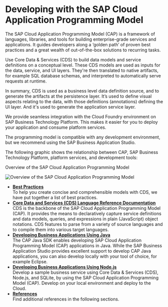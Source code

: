 <!-- loio00823f91779d4d42aa29a498e0535cdf -->

# Developing with the SAP Cloud Application Programming Model

The SAP Cloud Application Programming Model \(CAP\) is a framework of languages, libraries, and tools for building enterprise-grade services and applications. It guides developers along a ‘golden path’ of proven best practices and a great wealth of out-of-the-box solutions to recurring tasks.

Use Core Data & Services \(CDS\) to build data models and service definitions on a conceptual level. These CDS models are used as inputs for the data, service, and UI layers. They're then translated to native artifacts, for example SQL database schemas, and interpreted to automatically serve requests at runtime.

In summary, CDS is used as a business level data definition source, and to generate the artifacts at the persistence layer. It’s used to define visual aspects relating to the data, with those definitions \(annotations\) defining the UI layer. And it's used to generate the application service layer.

We provide seamless integration with the Cloud Foundry environment on SAP Business Technology Platform. This makes it easier for you to deploy your application and consume platform services.

The programming model is compatible with any development environment, but we recommend using the SAP Business Application Studio.

The following graphic shows the relationship between CAP, SAP Business Technology Platform, platform services, and development tools:

   
  
<a name="loio00823f91779d4d42aa29a498e0535cdf__fig_ans_sfs_g2b"/>Overview of the SAP Cloud Application Programming Model

 ![](images/Overview_Graphic_CAP_c76db81.png "Overview of the SAP Cloud Application Programming
                                    Model") 

-   **[Best Practices](Best_Practices_e4a7559.md "To help you create concise and comprehensible models with CDS, we have put together a
		list of best practices.")**  
To help you create concise and comprehensible models with CDS, we have put together a list of best practices.
-   **[Core Data and Services \(CDS\) Language Reference Documentation](Core_Data_and_Services_(CDS)_Language_Reference_Documentation_855e00b.md "CDS is the backbone of the SAP Cloud Application Programming
                                    Model (CAP). It provides the means to declaratively capture service definitions and
		data models, queries, and expressions in plain (JavaScript) object notations. CDS features to parse from a variety of source languages and to
		compile them into various target languages.")**  
CDS is the backbone of the SAP Cloud Application Programming Model \(CAP\). It provides the means to declaratively capture service definitions and data models, queries, and expressions in plain \(JavaScript\) object notations. CDS features to parse from a variety of source languages and to compile them into various target languages.
-   **[Developing Business Applications Using Java](Developing_Business_Applications_Using_Java_9186ed9.md "The CAP Java SDK enables developing SAP Cloud Application Programming
                                    Model (CAP) applications in Java. While the SAP Business Application Studio provides
		excellent support to develop CAP Java applications, you can also develop locally with your tool of choice, for example Eclipse.")**  
The CAP Java SDK enables developing SAP Cloud Application Programming Model \(CAP\) applications in Java. While the SAP Business Application Studio provides excellent support to develop CAP Java applications, you can also develop locally with your tool of choice, for example Eclipse.
-   **[Developing Business Applications Using Node.js](Developing_Business_Applications_Using_Node.js_29c25e5.md "Develop a sample business service using Core Data & Services (CDS), Node.js, and SQLite, by using the SAP Cloud Application Programming
                                    Model (CAP).
		Develop on your local environment and deploy to the Cloud.")**  
Develop a sample business service using Core Data & Services \(CDS\), Node.js, and SQLite, by using the SAP Cloud Application Programming Model \(CAP\). Develop on your local environment and deploy to the Cloud.
-   **[References](References_d2ee648.md#loiod2ee648522044ea19d3b5126c29692b5 "Find additional references in the following sections.")**  
Find additional references in the following sections.

